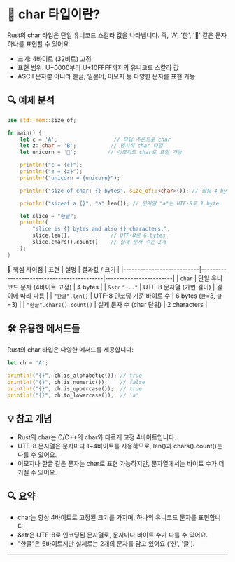# 🧠 char 타입이란?
Rust의 char 타입은 단일 유니코드 스칼라 값을 나타냅니다. 즉, 'A', '한', '🦄' 같은 문자 하나를 표현할 수 있어요.
- 크기: 4바이트 (32비트) 고정
- 표현 범위: U+0000부터 U+10FFFF까지의 유니코드 스칼라 값
- ASCII 문자뿐 아니라 한글, 일본어, 이모지 등 다양한 문자를 표현 가능

## 🔍 예제 분석
```rust
use std::mem::size_of;

fn main() {
    let c = 'A';                  // 타입 추론으로 char
    let z: char = 'B';           // 명시적 char 타입
    let unicorn = '🦄';          // 이모지도 char로 표현 가능

    println!("c = {c}");
    println!("z = {z}");
    println!("unicorn = {unicorn}");

    println!("size of char: {} bytes", size_of::<char>()); // 항상 4 bytes

    println!("sizeof a {}", "a".len()); // 문자열 "a"는 UTF-8로 1 byte

    let slice = "한글";
    println!(
        "slice is {} bytes and also {} characters.",
        slice.len(),             // UTF-8로 6 bytes
        slice.chars().count()    // 실제 문자 수는 2개
    );
}
```



🧩 핵심 차이점
| 표현                      | 설명                                      | 결과값 / 크기         |
|---------------------------|-------------------------------------------|------------------------|
| `char`                    | 단일 유니코드 문자 (4바이트 고정)         | 4 bytes                |
| `&str` `"..."`            | UTF-8 문자열 (가변 길이)                  | 길이에 따라 다름       |
| `"한글".len()`            | UTF-8 인코딩 기준 바이트 수               | 6 bytes (`한`=3, `글`=3) |
| `"한글".chars().count()`  | 실제 문자 수 (char 단위)                  | 2 characters           |



## 🛠️ 유용한 메서드들
Rust의 char 타입은 다양한 메서드를 제공합니다:
```rust
let ch = 'A';

println!("{}", ch.is_alphabetic()); // true
println!("{}", ch.is_numeric());    // false
println!("{}", ch.is_uppercase());  // true
println!("{}", ch.to_lowercase());  // 'a'
```


## 💡 참고 개념
- Rust의 char는 C/C++의 char와 다르게 고정 4바이트입니다.
- UTF-8 문자열은 문자마다 1~4바이트를 사용하므로, len()과 chars().count()는 다를 수 있어요.
- 이모지나 한글 같은 문자는 char로 표현 가능하지만, 문자열에서는 바이트 수가 더 커질 수 있어요.


## 🔍 요약
- char는 항상 4바이트로 고정된 크기를 가지며, 하나의 유니코드 문자를 표현합니다.
- &str은 UTF-8로 인코딩된 문자열로, 문자마다 바이트 수가 다를 수 있어요.
- "한글"은 6바이트지만 실제로는 2개의 문자를 담고 있어요 ('한', '글').
---

